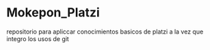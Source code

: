 # Mokepon_Platzi
repositorio para apliccar conocimientos basicos de platzi a la vez que integro los usos de git
